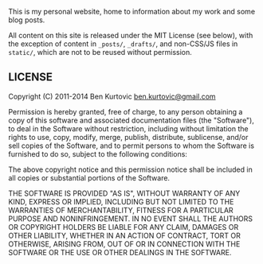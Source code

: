 This is my personal website, home to information about my work and some blog
posts.

All content on this site is released under the MIT License (see below), with
the exception of content in `_posts/`, `_drafts/`, and non-CSS/JS files in
`static/`, which are not to be reused without permission.

LICENSE
-------

Copyright (C) 2011-2014 Ben Kurtovic <ben.kurtovic@gmail.com>

Permission is hereby granted, free of charge, to any person obtaining a copy
of this software and associated documentation files (the "Software"), to deal
in the Software without restriction, including without limitation the rights to
use, copy, modify, merge, publish, distribute, sublicense, and/or sell copies
of the Software, and to permit persons to whom the Software is furnished to do
so, subject to the following conditions:

The above copyright notice and this permission notice shall be included in all
copies or substantial portions of the Software.

THE SOFTWARE IS PROVIDED "AS IS", WITHOUT WARRANTY OF ANY KIND, EXPRESS OR
IMPLIED, INCLUDING BUT NOT LIMITED TO THE WARRANTIES OF MERCHANTABILITY,
FITNESS FOR A PARTICULAR PURPOSE AND NONINFRINGEMENT. IN NO EVENT SHALL THE
AUTHORS OR COPYRIGHT HOLDERS BE LIABLE FOR ANY CLAIM, DAMAGES OR OTHER
LIABILITY, WHETHER IN AN ACTION OF CONTRACT, TORT OR OTHERWISE, ARISING FROM,
OUT OF OR IN CONNECTION WITH THE SOFTWARE OR THE USE OR OTHER DEALINGS IN THE
SOFTWARE.
